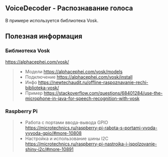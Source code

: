 ## VoiceDecoder - Распознавание голоса

В примере используется библиотека Vosk.

## Полезная информация
### Библиотека Vosk

https://alphacephei.com/vosk/

>- Модели https://alphacephei.com/vosk/models
>- Подключение https://alphacephei.com/vosk/install
>- Инфо https://newtechaudit.ru/offline-raspoznavanie-rechi-biblioteka-vosk/
>- Пример https://stackoverflow.com/questions/68401284/use-the-microphone-in-java-for-speech-recognition-with-vosk

### Raspberry Pi

>- Работа с портами ввода-вывода GPIO https://microtechnics.ru/raspberry-pi-rabota-s-portami-vvoda-vyvoda-gpio/#more-10808
>- Настройка и использование шины I2C https://microtechnics.ru/raspberry-pi-nastrojka-i-ispolzovanie-shiny-i2c/#more-10891